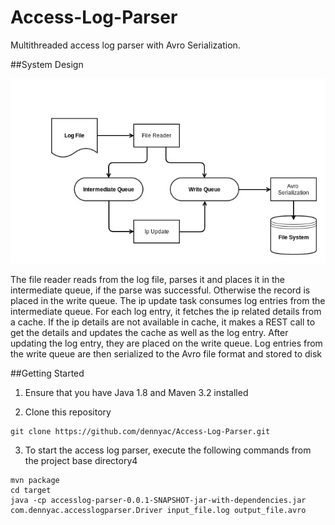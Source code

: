 Access-Log-Parser
=================

Multithreaded access log parser with Avro Serialization.

##System Design

![alt tag](img/system_design.jpg "System Design")

The file reader reads from the log file, parses it and places it in the intermediate queue, if the parse was successful. Otherwise the record is placed in the write queue.
The ip update task consumes log entries from the intermediate queue. For each log entry, it fetches the ip related details from a cache.
If the ip details are not available in cache, it makes a REST call to get the details and updates the cache as well as the log entry.
After updating the log entry, they are placed on the write queue. Log entries from the write queue are then serialized to the Avro file format and stored to disk



##Getting Started

1. Ensure that you have Java 1.8 and Maven 3.2 installed

2. Clone this repository

```
git clone https://github.com/dennyac/Access-Log-Parser.git
```

3. To start the access log parser, execute the following commands from the project base directory4

  ```shell
  mvn package
  cd target
  java -cp accesslog-parser-0.0.1-SNAPSHOT-jar-with-dependencies.jar com.dennyac.accesslogparser.Driver input_file.log output_file.avro
  ```
